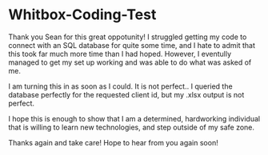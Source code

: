 # Whitbox-Coding-Test
Thank you Sean for this great oppotunity!
I struggled getting my code to connect with an SQL database for quite some time, and I hate to admit that this took far much more time than I had hoped. However, I eventully managed to get my set up working and was able to do what was asked of me.

I am turning this in as soon as I could. It is not perfect..
I queried the database perfectly for the requested client id, but my .xlsx output is not perfect.

I hope this is enough to show that I am a determined, hardworking individual that is willing to learn new technologies, and step outside of my safe zone.

Thanks again and take care! Hope to hear from you again soon!
